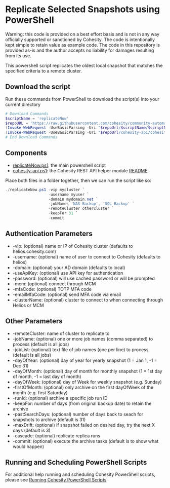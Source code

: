 # Replicate Selected Snapshots using PowerShell

Warning: this code is provided on a best effort basis and is not in any way officially supported or sanctioned by Cohesity. The code is intentionally kept simple to retain value as example code. The code in this repository is provided as-is and the author accepts no liability for damages resulting from its use.

This powershell script replicates the oldest local snapshot that matches the specified criteria to a remote cluster.

## Download the script

Run these commands from PowerShell to download the script(s) into your current directory

```powershell
# Download Commands
$scriptName = 'replicateNow'
$repoURL = 'https://raw.githubusercontent.com/cohesity/community-automation-samples/main/powershell'
(Invoke-WebRequest -UseBasicParsing -Uri "$repoUrl/$scriptName/$scriptName.ps1").content | Out-File "$scriptName.ps1"; (Get-Content "$scriptName.ps1") | Set-Content "$scriptName.ps1"
(Invoke-WebRequest -UseBasicParsing -Uri "$repoUrl/cohesity-api/cohesity-api.ps1").content | Out-File cohesity-api.ps1; (Get-Content cohesity-api.ps1) | Set-Content cohesity-api.ps1
# End Download Commands
```

## Components

* [replicateNow.ps1](https://raw.githubusercontent.com/cohesity/community-automation-samples/main/powershell/replicateNow/replicateNow.ps1): the main powershell script
* [cohesity-api.ps1](https://raw.githubusercontent.com/cohesity/community-automation-samples/main/powershell/cohesity-api/cohesity-api.ps1): the Cohesity REST API helper module [README](https://github.com/cohesity/community-automation-samples/tree/main/powershell/cohesity-api)

Place both files in a folder together, then we can run the script like so:

```powershell
./replicateNow.ps1 -vip mycluster `
                   -username myuser `
                   -domain mydomain.net `
                   -jobNames 'NAS Backup', 'SQL Backup' `
                   -remoteCluster othercluster `
                   -keepFor 31 `
                   -commit
```

## Authentication Parameters

* -vip: (optional) name or IP of Cohesity cluster (defaults to helios.cohesity.com)
* -username: (optional) name of user to connect to Cohesity (defaults to helios)
* -domain: (optional) your AD domain (defaults to local)
* -useApiKey: (optional) use API key for authentication
* -password: (optional) will use cached password or will be prompted
* -mcm: (optional) connect through MCM
* -mfaCode: (optional) TOTP MFA code
* -emailMfaCode: (optional) send MFA code via email
* -clusterName: (optional) cluster to connect to when connecting through Helios or MCM

## Other Parameters

* -remoteCluster: name of cluster to replicate to
* -jobName: (optional) one or more job names (comma separated) to process (default is all jobs)
* -jobList: (optional) text file of job names (one per line) to process (default is all jobs)
* -dayOfYear: (optional) day of year for yearly snapshot (1 = Jan 1, -1 = Dec 31)
* -dayOfMonth: (optional) day of month for monthly snapshot (1 = 1st day of month, -1 = last day of month)
* -dayOfWeek: (optional) day of Week for weekly snapshot (e.g. Sunday)
* -firstOfMonth: (optional) only archive on the first dayOfWeek of the month (e.g. first Saturday)
* -runId: (optional) archive a specific job run ID
* -keepFor: number of days (from original backup date) to retain the archive
* -pastSearchDays: (optional) number of days back to seach for snapshots to archive (default is 31)
* -maxDrift: (optional) if snapshot failed on desired day, try the next X days (default is 3)
* -cascade: (optional) replicate replica runs
* -commit: (optional) execute the archive tasks (default is to show what would happen)

## Running and Scheduling PowerShell Scripts

For additional help running and scheduling Cohesity PowerShell scripts, please see [Running Cohesity PowerShell Scripts](https://github.com/cohesity/community-automation-samples/blob/main/powershell/Running%20Cohesity%20PowerShell%20Scripts.pdf)
